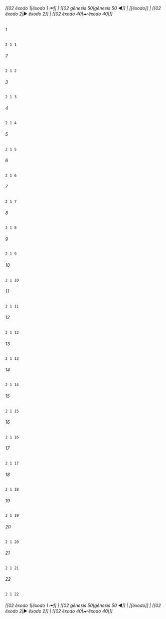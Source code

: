 
###### [[02 êxodo 1|êxodo 1 ⏮]] | [[02 gênesis 50|gênesis 50 ◀]] | [[êxodo]] | [[02 êxodo 2|▶ êxodo 2]] | [[02 êxodo 40|⏭ êxodo 40|]]

###### 1
``` verse
2 1 1 
```
###### 2
``` verse
2 1 2 
```
###### 3
``` verse
2 1 3 
```
###### 4
``` verse
2 1 4 
```
###### 5
``` verse
2 1 5 
```
###### 6
``` verse
2 1 6 
```
###### 7
``` verse
2 1 7 
```
###### 8
``` verse
2 1 8 
```
###### 9
``` verse
2 1 9 
```
###### 10
``` verse
2 1 10 
```
###### 11
``` verse
2 1 11 
```
###### 12
``` verse
2 1 12 
```
###### 13
``` verse
2 1 13 
```
###### 14
``` verse
2 1 14 
```
###### 15
``` verse
2 1 15 
```
###### 16
``` verse
2 1 16 
```
###### 17
``` verse
2 1 17 
```
###### 18
``` verse
2 1 18 
```
###### 19
``` verse
2 1 19 
```
###### 20
``` verse
2 1 20 
```
###### 21
``` verse
2 1 21 
```
###### 22
``` verse
2 1 22 
```

###### [[02 êxodo 1|êxodo 1 ⏮]] | [[02 gênesis 50|gênesis 50 ◀]] | [[êxodo]] | [[02 êxodo 2|▶ êxodo 2]] | [[02 êxodo 40|⏭ êxodo 40|]]

